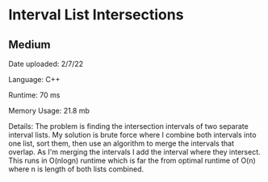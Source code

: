 
# Interval List Intersections

## Medium

Date uploaded: 2/7/22

Language: C++

Runtime: 70 ms

Memory Usage: 21.8 mb

Details: The problem is finding the intersection intervals of two separate interval lists. My solution is brute force where I combine both intervals into one list, sort them, then use an algorithm to merge the intervals that overlap. As I'm merging the intervals I add the interval where they intersect. This runs in O(nlogn) runtime which is far the from optimal runtime of O(n) where n is length of both lists combined.
